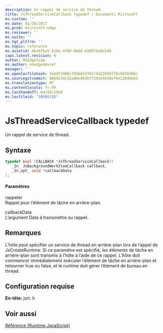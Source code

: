 ```yaml
---
description: Un rappel de service de thread.
title: JsThreadServiceCallback typedef | Documents Microsoft
ms.custom: ''
ms.date: 01/18/2017
ms.prod: microsoft-edge
ms.reviewer: ''
ms.suite: ''
ms.tgt_pltfrm: ''
ms.topic: reference
ms.assetid: dbe67be5-418a-4f66-8b68-b38078a6d140
caps.latest.revision: 6
author: MSEdgeTeam
ms.author: msedgedevrel
manager: ''
ms.openlocfilehash: 5eb9f2986c79db024f01f4d22050f79c9689400c
ms.sourcegitcommit: 6860234c25a8be863b7f29a54838e78e120dbb62
ms.translationtype: MT
ms.contentlocale: fr-FR
ms.lasthandoff: 04/09/2020
ms.locfileid: "10565135"
---
```

# JsThreadServiceCallback typedef
Un rappel de service de thread.  
  
## Syntaxe  
  
```cpp  
typedef bool (CALLBACK *JsThreadServiceCallback)(  
   _In_ JsBackgroundWorkItemCallback callback,  
   _In_opt_ void *callbackData  
);  
```  
  
#### Paramètres  
 rappeler  
 Rappel pour l’élément de tâche en arrière-plan.  
  
 callbackData  
 L’argument Data à transmettre au rappel.  
  
## Remarques  
 L’hôte peut spécifier un service de thread en arrière-plan lors de l’appel de JsCreateRuntime. Si ce paramètre est spécifié, les éléments de tâche en arrière-plan sont transmis à l’hôte à l’aide de ce rappel. L’hôte doit commencer immédiatement exécuter l’élément de tâche en arrière-plan et retourner true ou false, et le runtime doit gérer l’élément de bureau en thread.  
  
## Configuration requise  
 **En-tête:** jsrt. h  
  
## Voir aussi  
 [Référence (Runtime JavaScript)](../chakra-hosting/reference-javascript-runtime.md)
